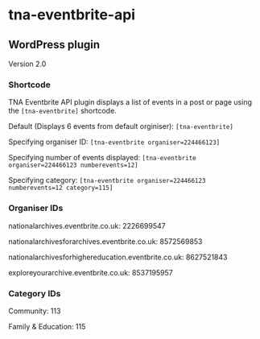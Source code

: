 # tna-eventbrite-api

## WordPress plugin
Version 2.0

### Shortcode

TNA Eventbrite API plugin displays a list of events in a post or page using the ```[tna-eventbrite]``` shortcode.

Default (Displays 6 events from default orginiser): ```[tna-eventbrite]```

Specifying organiser ID: ```[tna-eventbrite organiser=224466123]```

Specifying number of events displayed: ```[tna-eventbrite organiser=224466123 numberevents=12]```

Specifying category: ```[tna-eventbrite organiser=224466123 numberevents=12 category=115]```

### Organiser IDs

nationalarchives.eventbrite.co.uk: 2226699547

nationalarchivesforarchives.eventbrite.co.uk: 8572569853

nationalarchivesforhighereducation.eventbrite.co.uk: 8627521843

exploreyourarchive.eventbrite.co.uk: 8537195957

### Category IDs

Community: 113

Family & Education: 115
